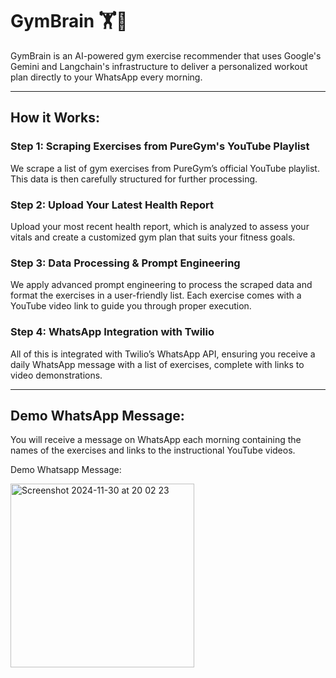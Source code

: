 # GymBrain 🏋️🧠

GymBrain is an AI-powered gym exercise recommender that uses Google's Gemini and Langchain's infrastructure to deliver a personalized workout plan directly to your WhatsApp every morning.

---

## How it Works:

### Step 1: Scraping Exercises from PureGym's YouTube Playlist
We scrape a list of gym exercises from PureGym’s official YouTube playlist. This data is then carefully structured for further processing.

### Step 2: Upload Your Latest Health Report
Upload your most recent health report, which is analyzed to assess your vitals and create a customized gym plan that suits your fitness goals.

### Step 3: Data Processing & Prompt Engineering
We apply advanced prompt engineering to process the scraped data and format the exercises in a user-friendly list. Each exercise comes with a YouTube video link to guide you through proper execution.

### Step 4: WhatsApp Integration with Twilio
All of this is integrated with Twilio’s WhatsApp API, ensuring you receive a daily WhatsApp message with a list of exercises, complete with links to video demonstrations.

---

## Demo WhatsApp Message:
You will receive a message on WhatsApp each morning containing the names of the exercises and links to the instructional YouTube videos.

Demo Whatsapp Message:

<img width="294" alt="Screenshot 2024-11-30 at 20 02 23" src="https://github.com/user-attachments/assets/85a9f17c-2b4e-47ba-94a9-ad62633954d5">

